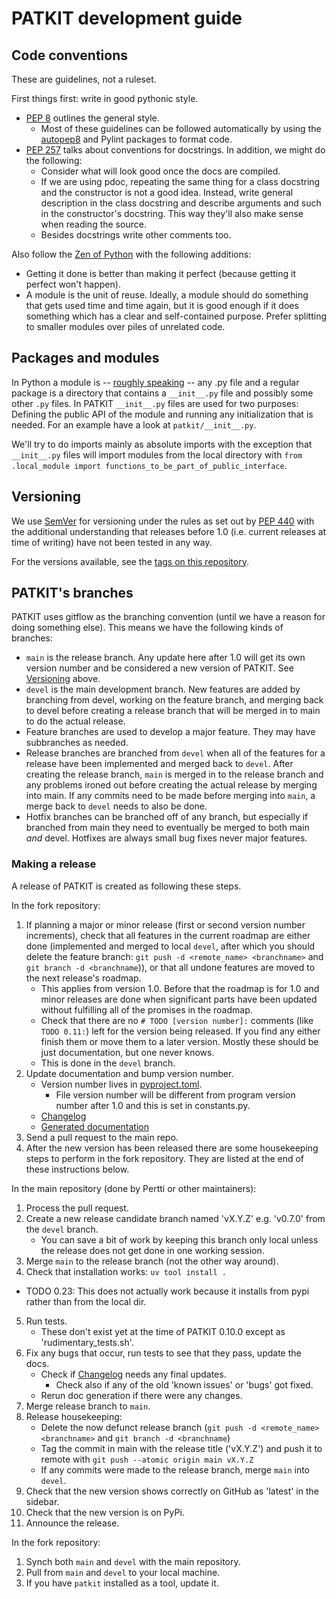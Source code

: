 # PATKIT development guide

## Code conventions

These are guidelines, not a ruleset.

First things first: write in good pythonic style.

- [PEP 8](https://www.python.org/dev/peps/pep-0008/) outlines the general
  style.
  - Most of these guidelines can be followed automatically by using the
    [autopep8](https://pypi.org/project/autopep8/) and Pylint packages to
    format code.
- [PEP 257](https://www.python.org/dev/peps/pep-0257/) talks about conventions
  for docstrings. In addition, we might do the following:
  - Consider what will look good once the docs are compiled.
  - If we are using pdoc, repeating the same thing for a class docstring and
      the constructor is not a good idea. Instead, write general description in
      the class docstring and describe arguments and such in the constructor's
      docstring. This way they'll also make sense when reading the source.
  - Besides docstrings write other comments too.

Also follow the [Zen of Python](https://www.python.org/dev/peps/pep-0020/) with
the following additions:

- Getting it done is better than making it perfect (because getting it perfect
  won't happen).
- A module is the unit of reuse. Ideally, a module should do something that
  gets used time and time again, but it is good enough if it does something
  which has a clear and self-contained purpose. Prefer splitting to smaller
  modules over piles of unrelated code.

## Packages and modules

In Python a module is -- [roughly
speaking](https://docs.python.org/3/reference/import.html#packages) -- any .py
file and a regular package is a directory that contains a `__init__.py` file
and possibly some other `.py` files. In PATKIT `__init__.py` files are used for
two purposes: Defining the public API of the module and running any
initialization that is needed. For an example have a look at
`patkit/__init__.py`.

We'll try to do imports mainly as absolute imports with the exception that
`__init__.py` files will import modules from the local directory with `from
.local_module import functions_to_be_part_of_public_interface`.

## Versioning

We use [SemVer](http://semver.org/) for versioning under the rules as set out
by [PEP 440](https://www.python.org/dev/peps/pep-0440/) with the additional
understanding that releases before 1.0 (i.e. current releases at time of
writing) have not been tested in any way.

For the versions available, see the [tags on this
repository](https://github.com/giuthas/patkit/tags).

## PATKIT's branches

PATKIT uses gitflow as the branching convention (until we have a reason for
doing something else). This means we have the following kinds of branches:

- `main` is the release branch. Any update here after 1.0 will get its own
  version number and be considered a new version of PATKIT. See
  [Versioning](#versioning) above.
- `devel` is the main development branch. New features are added by branching
  from devel, working on the feature branch, and merging back to devel before
  creating a release branch that will be merged in to main to do the actual
  release.
- Feature branches are used to develop a major feature. They may have
  subbranches as needed.
- Release branches are branched from `devel` when all of the features for a
  release have been implemented and merged back to `devel`. After creating the
  release branch, `main` is merged in to the release branch and any problems
  ironed out before creating the actual release by merging into main. If any
  commits need to be made before merging into `main`, a merge back to `devel`
  needs to also be done.
- Hotfix branches can be branched off of any branch, but especially if branched
  from main they need to eventually be merged to both main *and* devel.
  Hotfixes are always small bug fixes never major features.

### Making a release

A release of PATKIT is created as following these steps.

In the fork repository:
1. If planning a major or minor release (first or second version number
   increments), check that all features in the current roadmap are either
   done (implemented and merged to local `devel`, after which you should 
   delete the feature branch: `git push -d <remote_name> <branchname>` and 
   `git branch -d <branchname`)), or that all undone features are
   moved to the next release's roadmap.
   - This applies from version 1.0. Before that the roadmap is for 1.0 and
     minor releases are done when significant parts have been updated without
     fulfilling all of the promises in the roadmap.
   - Check that there are no `# TODO [version number]:` comments (like `TODO 0.11:`) 
     left for the version being released. If you find any either finish them or move 
     them to a later version. Mostly these should be just documentation, but one 
     never knows.
   - This is done in the `devel` branch.
2. Update documentation and bump version number.
   - Version number lives in [pyproject.toml](../pyproject.toml).
     - File version number will be different from program version number after
       1.0 and this is set in constants.py.
   - [Changelog](Changelog.markdown)
   - [Generated documentation](../devel/doc_generation_commands)
3. Send a pull request to the main repo.
4. After the new version has been released there are some housekeeping steps to
   perform in the fork repository. They are listed at the end of these instructions
   below.

In the main repository (done by Pertti or other maintainers):
1. Process the pull request.
2. Create a new release candidate branch named 'vX.Y.Z' e.g. 'v0.7.0' from the
   `devel` branch.
   - You can save a bit of work by keeping this branch only local unless the 
     release does not get done in one working session. 
3. Merge `main` to the release branch (not the other way around).
4. Check that installation works: `uv tool install .`
  - TODO 0.23: This does not actually work because it installs from pypi rather
    than from the local dir.
5. Run tests.
   - These don't exist yet at the time of PATKIT 0.10.0 except as
     'rudimentary_tests.sh'.
6. Fix any bugs that occur, run tests to see that they pass, update the docs.
   - Check if [Changelog](Changelog.markdown) needs any final updates.
     - Check also if any of the old 'known issues' or 'bugs' got fixed.
   - Rerun doc generation if there were any changes.
7. Merge release branch to `main`.
8. Release housekeeping:
   - Delete the now defunct release branch (`git push -d <remote_name>
   <branchname>` and `git branch -d <branchname`)
   - Tag the commit in main with the release title ('vX.Y.Z') and push it to
     remote with `git push --atomic origin main vX.Y.Z`
   - If any commits were made to the release branch, merge `main` into `devel`.
9. Check that the new version shows correctly on GitHub as 'latest' in the
   sidebar.
10. Check that the new version is on PyPi.
11. Announce the release.

In the fork repository:
1. Synch both `main` and `devel` with the main repository.
2. Pull from `main` and `devel` to your local machine.
3. If you have `patkit` installed as a tool, update it.